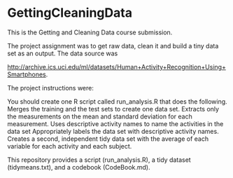# GettingCleaningData

This is the Getting and Cleaning Data course submission.

The project assignment was to get raw data, clean it and build a tiny data set as an output. The data source was 

http://archive.ics.uci.edu/ml/datasets/Human+Activity+Recognition+Using+Smartphones.

The project instructions were:

You should create one R script called run_analysis.R that does the following.
Merges the training and the test sets to create one data set.
Extracts only the measurements on the mean and standard deviation for each measurement.
Uses descriptive activity names to name the activities in the data set
Appropriately labels the data set with descriptive activity names.
Creates a second, independent tidy data set with the average of each variable for each activity and each subject.

This repository provides a script (run_analysis.R), a tidy dataset (tidymeans.txt), and a codebook (CodeBook.md).
